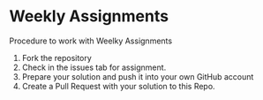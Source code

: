# Weekly Assignments 

Procedure to work with Weelky Assignments 

1. Fork the repository
2. Check in the issues tab for assignment. 
3. Prepare your solution and push it into your own GitHub account
4. Create a Pull Request with your solution to this Repo.
